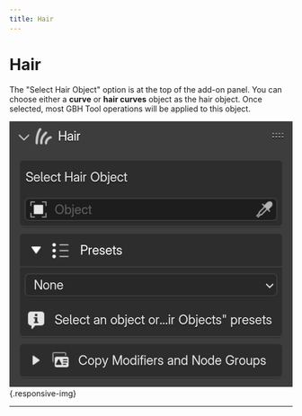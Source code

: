 ```yaml
---
title: Hair
---
```


# Hair

The "Select Hair Object" option is at the top of the add-on panel. You can choose either a **curve** or **hair curves** object as the hair object. Once selected, most GBH Tool operations will be applied to this object.

![image](../assets/images/presets/01.jpg){.responsive-img}

---